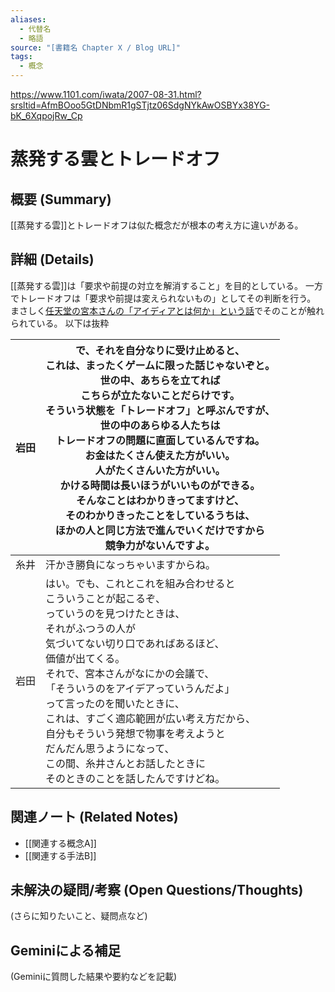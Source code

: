 ```yaml
---
aliases:
  - 代替名
  - 略語
source: "[書籍名 Chapter X / Blog URL]"
tags:
  - 概念
---
```

https://www.1101.com/iwata/2007-08-31.html?srsltid=AfmBOoo5GtDNbmR1gSTjtz06SdgNYkAwOSBYx38YG-bK_6XqpojRw_Cp


# 蒸発する雲とトレードオフ

## 概要 (Summary)
[[蒸発する雲]]とトレードオフは似た概念だが根本の考え方に違いがある。

## 詳細 (Details)
[[蒸発する雲]]は「要求や前提の対立を解消すること」を目的としている。
一方でトレードオフは「要求や前提は変えられないもの」としてその判断を行う。
まさしく[任天堂の宮本さんの「アイディアとは何か」という話](https://www.1101.com/iwata/2007-08-31.html?srsltid=AfmBOoo5GtDNbmR1gSTjtz06SdgNYkAwOSBYx38YG-bK_6XqpojRw_Cp)でそのことが触れられている。
以下は抜粋

| 岩田  | で、それを自分なりに受け止めると、  <br>これは、まったくゲームに限った話じゃないぞと。  <br>世の中、あちらを立てれば  <br>こちらが立たないことだらけです。  <br>そういう状態を「トレードオフ」と呼ぶんですが、  <br>世の中のあらゆる人たちは  <br>トレードオフの問題に直面しているんですね。  <br>お金はたくさん使えた方がいい。  <br>人がたくさんいた方がいい。  <br>かける時間は長いほうがいいものができる。  <br>そんなことはわかりきってますけど、  <br>そのわかりきったことをしているうちは、  <br>ほかの人と同じ方法で進んでいくだけですから  <br>競争力がないんですよ。 |
| --- | ------------------------------------------------------------------------------------------------------------------------------------------------------------------------------------------------------------------------------------------------------------------------------------------------------------------------------ |
| 糸井  | 汗かき勝負になっちゃいますからね。                                                                                                                                                                                                                                                                                                              |
| 岩田  | はい。でも、これとこれを組み合わせると  <br>こういうことが起こるぞ、  <br>っていうのを見つけたときは、  <br>それがふつうの人が  <br>気づいてない切り口であればあるほど、  <br>価値が出てくる。  <br>それで、宮本さんがなにかの会議で、  <br>「そういうのをアイデアっていうんだよ」  <br>って言ったのを聞いたときに、  <br>これは、すごく適応範囲が広い考え方だから、  <br>自分もそういう発想で物事を考えようと  <br>だんだん思うようになって、  <br>この間、糸井さんとお話したときに  <br>そのときのことを話したんですけどね。                         |
## 関連ノート (Related Notes)
- [[関連する概念A]]
- [[関連する手法B]]

## 未解決の疑問/考察 (Open Questions/Thoughts)
(さらに知りたいこと、疑問点など)

## Geminiによる補足
(Geminiに質問した結果や要約などを記載)